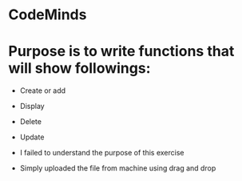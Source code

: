 # CodeMinds
# Purpose is to write functions that will show followings:
  - Create or add
  - Display
  - Delete
  - Update 


- I failed to understand the purpose of this exercise 
- Simply uploaded the file from machine using drag and drop